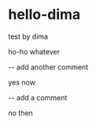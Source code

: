 # hello-dima
test by dima

ho-ho whatever


-- add another comment

yes now

-- add a comment

no then
